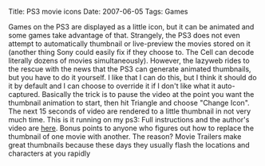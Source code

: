 Title: PS3 movie icons
Date: 2007-06-05
Tags: Games

Games on the PS3 are displayed as a little icon, but it can be animated and some games take advantage of that. Strangely, the PS3 does not even attempt to automatically thumbnail or live-preview the movies stored on it (another thing Sony could easily fix if they choose to. The Cell can decode literally dozens of movies simultaneously).
However, the lazyweb rides to the rescue with the news that the PS3 can generate animated thumbnails, but you have to do it yourself. I like that I can do this, but I think it should do it by default and I can choose to override it if I don't like what it auto-captured.
Basically the trick is to pause the video at the point you want the thumbnail animation to start, then hit Triangle and choose "Change Icon". The next 15 seconds of video are rendered to a little thumbnail in not very much time.
This is it running on my ps3:
Full instructions and the author's video are [here](http://www.tech-recipes.com/rx/2256/ps3_create_video_thumbnails).
Bonus points to anyone who figures out how to replace the thumbnail of one movie with another. The reason? Movie Trailers make great thumbnails because these days they usually flash the locations and characters at you rapidly
